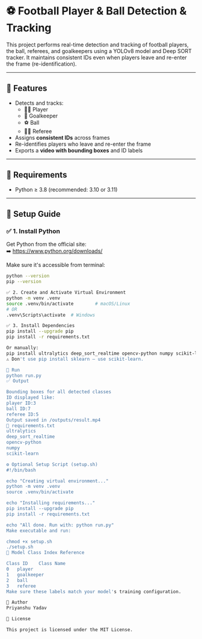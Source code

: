 # ⚽ Football Player & Ball Detection & Tracking

This project performs real-time detection and tracking of football players, the ball, referees, and goalkeepers using a YOLOv8 model and Deep SORT tracker. It maintains consistent IDs even when players leave and re-enter the frame (re-identification).

---

## 📌 Features

- Detects and tracks:
  - 🧍‍♂️ Player
  - 🧤 Goalkeeper
  - ⚽ Ball
  - 🧑‍⚖️ Referee
- Assigns **consistent IDs** across frames
- Re-identifies players who leave and re-enter the frame
- Exports a **video with bounding boxes** and ID labels

---

## 🧰 Requirements

- Python ≥ 3.8 (recommended: 3.10 or 3.11)

---

## 🐍 Setup Guide

### ✅ 1. Install Python

Get Python from the official site:  
➡️ https://www.python.org/downloads/

Make sure it's accessible from terminal:

```bash
python --version
pip --version

✅ 2. Create and Activate Virtual Environment
python -m venv .venv
source .venv/bin/activate        # macOS/Linux
# OR
.venv\Scripts\activate  # Windows

✅ 3. Install Dependencies
pip install --upgrade pip
pip install -r requirements.txt

Or manually:
pip install ultralytics deep_sort_realtime opencv-python numpy scikit-learn
⚠️ Don't use pip install sklearn — use scikit-learn.

🚀 Run 
python run.py
✅ Output

Bounding boxes for all detected classes
ID displayed like:
player ID:3
ball ID:7
referee ID:5
Output saved in /outputs/result.mp4
📄 requirements.txt
ultralytics
deep_sort_realtime
opencv-python
numpy
scikit-learn

⚙️ Optional Setup Script (setup.sh)
#!/bin/bash

echo "Creating virtual environment..."
python -m venv .venv
source .venv/bin/activate

echo "Installing requirements..."
pip install --upgrade pip
pip install -r requirements.txt

echo "All done. Run with: python run.py"
Make executable and run:

chmod +x setup.sh
./setup.sh
🧠 Model Class Index Reference

Class ID	Class Name
0	player
1	goalkeeper
2	ball
3	referee
Make sure these labels match your model's training configuration.

👤 Author
Priyanshu Yadav

📜 License

This project is licensed under the MIT License.